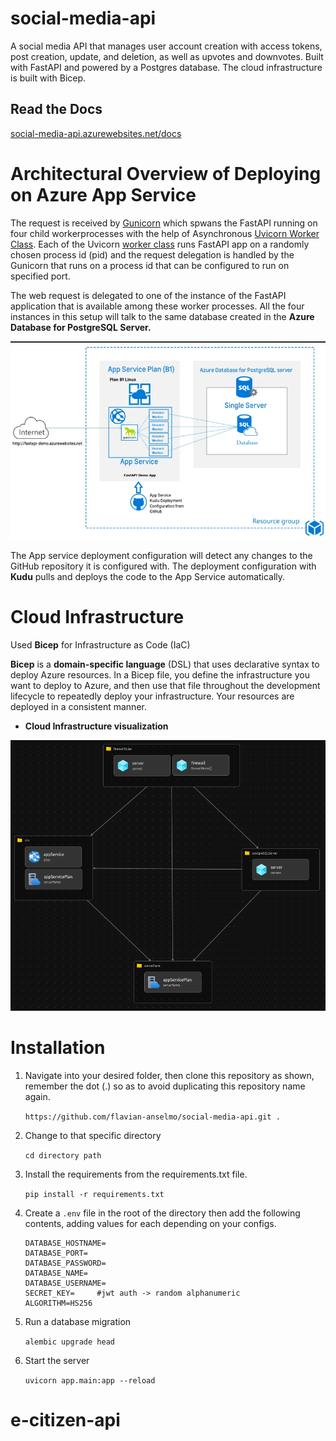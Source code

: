 # social-media-api 

A social media API that manages user account creation with access tokens, post creation, update, and deletion, as well as upvotes and downvotes. Built with FastAPI and powered by a Postgres database. The cloud infrastructure is built with Bicep.
## Read the Docs

[social-media-api.azurewebsites.net/docs](https://social-media-api.azurewebsites.net/docs)

# Architectural Overview of Deploying on Azure App Service
The request is received by [Gunicorn](http://gunicorn.org/) which spwans the FastAPI running on four child workerprocesses with the help of Asynchronous [Uvicorn Worker Class](https://www.uvicorn.org/#running-with-gunicorn). Each of the Uvicorn [worker class](https://docs.gunicorn.org/en/stable/settings.html#worker-class) runs FastAPI app on a randomly chosen process id (pid) and the request delegation is handled by the Gunicorn that runs on a process id that can be configured to run on specified port.

The web request is delegated to one of the instance of the FastAPI application that is available among these worker processes. All the four instances in this setup will talk to the same database created in the **Azure Database for PostgreSQL Server.**

![deployment](assets/deployment.png)

The App service deployment configuration will detect any changes to the GitHub repository it is configured with. The deployment configuration with **Kudu** pulls and deploys the code to the App Service automatically.

# Cloud Infrastructure

Used **Bicep** for  Infrastructure as Code (IaC) 

**Bicep** is a **domain-specific language** (DSL) that uses declarative syntax to deploy Azure resources. In a Bicep file, you define the infrastructure you want to deploy to Azure, and then use that file throughout the development lifecycle to repeatedly deploy your infrastructure. Your resources are deployed in a consistent manner.

- **Cloud Infrastructure visualization**

![visualization](assets/iac.png)



# Installation

1. Navigate into your desired folder, then clone this repository  as shown, remember the dot (.) so as to avoid duplicating this repository name again.

    `https://github.com/flavian-anselmo/social-media-api.git .`

1. Change to that specific directory

    `cd directory path`

1. Install the requirements from the requirements.txt file.

    `pip install -r requirements.txt`

1. Create a `.env` file in the root of the directory then add the following contents, adding values for each depending on your configs.

    ```
    DATABASE_HOSTNAME=
    DATABASE_PORT=
    DATABASE_PASSWORD=
    DATABASE_NAME=
    DATABASE_USERNAME=
    SECRET_KEY=     #jwt auth -> random alphanumeric  
    ALGORITHM=HS256

    ```

1. Run a database migration

    `alembic upgrade head`

1. Start the server

    `uvicorn app.main:app --reload`
# e-citizen-api
